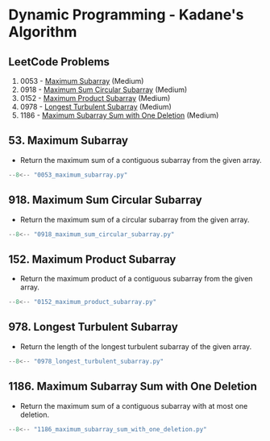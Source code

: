 # Dynamic Programming - Kadane's Algorithm

## LeetCode Problems

1. 0053 - [Maximum Subarray](https://leetcode.com/problems/maximum-subarray/) (Medium)
2. 0918 - [Maximum Sum Circular Subarray](https://leetcode.com/problems/maximum-sum-circular-subarray/) (Medium)
3. 0152 - [Maximum Product Subarray](https://leetcode.com/problems/maximum-product-subarray/) (Medium)
4. 0978 - [Longest Turbulent Subarray](https://leetcode.com/problems/longest-turbulent-subarray/) (Medium)
5. 1186 - [Maximum Subarray Sum with One Deletion](https://leetcode.com/problems/maximum-subarray-sum-with-one-deletion/) (Medium)

## 53. Maximum Subarray

- Return the maximum sum of a contiguous subarray from the given array.

```python
--8<-- "0053_maximum_subarray.py"
```

## 918. Maximum Sum Circular Subarray

- Return the maximum sum of a circular subarray from the given array.

```python
--8<-- "0918_maximum_sum_circular_subarray.py"
```

## 152. Maximum Product Subarray

- Return the maximum product of a contiguous subarray from the given array.

```python
--8<-- "0152_maximum_product_subarray.py"
```

## 978. Longest Turbulent Subarray

- Return the length of the longest turbulent subarray of the given array.

```python
--8<-- "0978_longest_turbulent_subarray.py"
```

## 1186. Maximum Subarray Sum with One Deletion

- Return the maximum sum of a contiguous subarray with at most one deletion.

```python
--8<-- "1186_maximum_subarray_sum_with_one_deletion.py"
```

